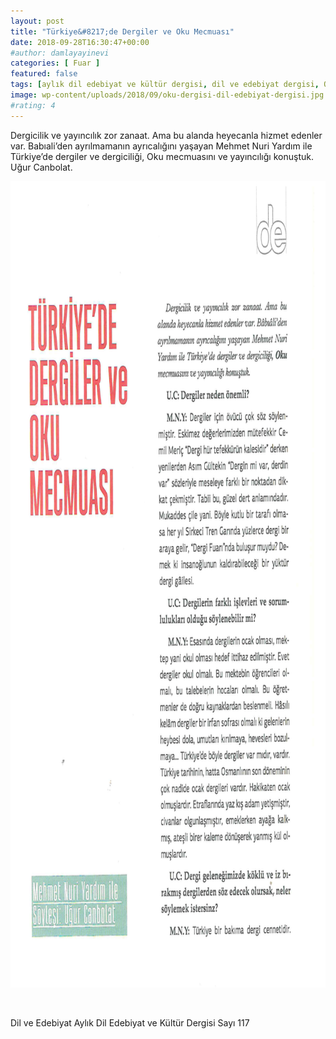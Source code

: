 ```yaml
---
layout: post
title: "Türkiye&#8217;de Dergiler ve Oku Mecmuası"
date: 2018-09-28T16:30:47+00:00
#author: damlayayinevi
categories: [ Fuar ]
featured: false
tags: [aylık dil edebiyat ve kültür dergisi, dil ve edebiyat dergisi, Oku mecmuası]
image: wp-content/uploads/2018/09/oku-dergisi-dil-edebiyat-dergisi.jpg
#rating: 4
---
```

Dergicilik ve yayıncılık zor zanaat. Ama bu alanda heyecanla hizmet edenler var. Babıali&#8217;den ayrılmamanın ayrıcalığını yaşayan Mehmet Nuri Yardım ile Türkiye&#8217;de dergiler ve dergiciliği, Oku mecmuasını ve yayıncılığı konuştuk. Uğur Canbolat.

<img class="alignnone wp-image-2078" src="wp-content/uploads/2018/09/1.jpg" alt="" width="912" height="1290" sizes="(max-width: 914px) 100vw, 914px" />

&nbsp;

Dil ve Edebiyat Aylık Dil Edebiyat ve Kültür Dergisi Sayı 117